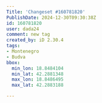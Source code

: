 ```yaml
---
Title: 'Changeset #160781820'
PublishDate: 2024-12-30T09:30:38Z
id: 160781820
user: dada24
comment: new tag
created_by: iD 2.30.4
tags:
- Montenegro
- Budva
bbox:
  min_lon: 18.8484104
  min_lat: 42.2881348
  max_lon: 18.8486495
  max_lat: 42.2883188

---
```

